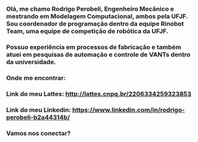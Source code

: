 ### Olá, me chamo Rodrigo Perobeli, Engenheiro Mecânico e mestrando em Modelagem Computacional, ambos pela UFJF. Sou coordenador de programação dentro da equipe Rinobot Team, uma equipe de competição de robótica da UFJF.
### Possuo experiência em processos de fabricação e também atuei em pesquisas de automação e controle de VANTs dentro da universidade.

### Onde me encontrar:

### Link do meu Lattes:  http://lattes.cnpq.br/2206334259323853
### Link do meu Linkedin: https://www.linkedin.com/in/rodrigo-perobeli-b2a44314b/

### Vamos nos conectar?
<!--
**RPerobeli/RPerobeli** is a ✨ _special_ ✨ repository because its `README.md` (this file) appears on your GitHub profile.

Here are some ideas to get you started:

- 🔭 I’m currently working on ...
- 🌱 I’m currently learning ...
- 👯 I’m looking to collaborate on ...
- 🤔 I’m looking for help with ...
- 💬 Ask me about ...
- 📫 How to reach me: ...
- 😄 Pronouns: ...
- ⚡ Fun fact: ...
-->
